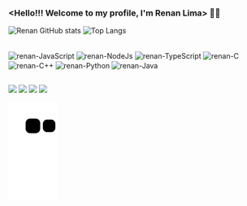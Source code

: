 ### <Hello!!! Welcome to my profile, I'm Renan Lima> 👋🏽

![Renan GitHub stats](https://github-readme-stats.vercel.app/api?username=renanlim&show_icons=true&theme=transparent&title_color=2643c9&text_color=f0f0f0&icon_color=2643c9&border_color=2643c9)
![Top Langs](https://github-readme-stats.vercel.app/api/top-langs/?username=renanlim&layout=compact&theme=transparent&title_color=2643c9&text_color=f0f0f0&icon_color=2643c9&border_color=2643c9)
 
<div style="display: inline_block"><br>
  <img align="center" alt="renan-JavaScript" height="40" width="60" src="https://cdn.jsdelivr.net/gh/devicons/devicon/icons/javascript/javascript-original.svg">
  <img align="center" alt="renan-NodeJs" height="40" width="60" src="https://cdn.jsdelivr.net/gh/devicons/devicon/icons/nodejs/nodejs-original-wordmark.svg" />
  <img align="center" alt="renan-TypeScript" height="40" width="60" src="https://cdn.jsdelivr.net/gh/devicons/devicon/icons/typescript/typescript-original.svg"/>
  <img align="center" alt="renan-C" height="40" width="60" src="https://cdn.jsdelivr.net/gh/devicons/devicon/icons/c/c-original.svg">
  <img align="center" alt="renan-C++" height="40" width="60" src="https://cdn.jsdelivr.net/gh/devicons/devicon/icons/cplusplus/cplusplus-original.svg"/>
  <img align="center" alt="renan-Python" height="40" width="60" src="https://cdn.jsdelivr.net/gh/devicons/devicon/icons/python/python-original.svg">
  <img align="center" alt="renan-Java" height="40" width="60" src="https://cdn.jsdelivr.net/gh/devicons/devicon/icons/java/java-original-wordmark.svg"/>


</div>
 
 ##
 
  
<div> 
  <a href="https://instagram.com/eurenanlima_" target="_blank"><img src="https://img.shields.io/badge/-Instagram-%23E4405F?style=for-the-badge&logo=instagram&logoColor=white" target="_blank"></a>
 <a href="https://discord.com/channels/363793833047359499" target="_blank"><img src="https://img.shields.io/badge/Discord-7289DA?style=for-the-badge&logo=discord&logoColor=white" target="_blank"></a> 
  <a href="https://www.linkedin.com/in/renan-lima-297770173/" target="_blank"><img src="https://img.shields.io/badge/-LinkedIn-%230077B5?style=for-the-badge&logo=linkedin&logoColor=white" target="_blank"></a>
   <a href="https://open.spotify.com/collection/playlists" target="_blank"><img src="https://img.shields.io/badge/Spotify-1ED760?&style=for-the-badge&logo=spotify&logoColor=white" target="_blank"></a> 

  ![Snake animation](https://github.com/renanlim/renanlim/blob/output/github-contribution-grid-snake.svg)
  
</div>
